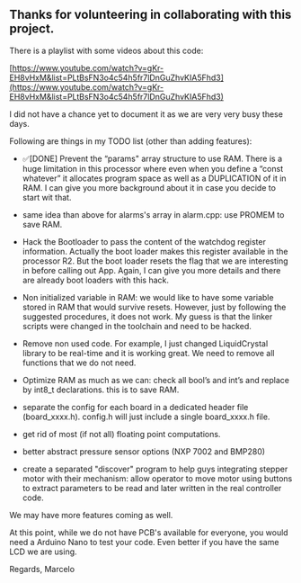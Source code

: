 ## Thanks for volunteering in collaborating with this project.

There is a playlist with some videos about this code:

[https://www.youtube.com/watch?v=gKr-EH8vHxM&list=PLtBsFN3o4c54h5fr7lDnGuZhvKIA5Fhd3](https://www.youtube.com/watch?v=gKr-EH8vHxM&list=PLtBsFN3o4c54h5fr7lDnGuZhvKIA5Fhd3)

I did not have a chance yet to document it as we are very very busy these days.

Following are things in my TODO list (other than adding features):

*  :white_check_mark:[DONE] Prevent the “params" array structure to use RAM. There is a huge limitation in this processor where even when you define a “const whatever” it allocates program space as well as a  DUPLICATION of it in RAM. I can give you more background about it  in case you decide to start wit that.

* same idea than above for alarms's array in alarm.cpp: use PROMEM to save RAM.

* Hack the Bootloader to pass the content of the watchdog register information. Actually the boot loader makes this register available in the processor R2. But the boot loader resets the flag that we are interesting in before calling out App. Again, I can give you more details and there are already boot loaders with this hack.

* Non initialized variable in RAM: we would like to have some variable stored in RAM that would survive resets. However, just by following the suggested procedures,  it does not work. My guess is that the linker scripts were changed in the toolchain and need to be hacked.

* Remove non used code. For example, I just changed LiquidCrystal library to be real-time and it is working great. We need to remove all functions that we do not need.

* Optimize RAM as much as we can: check all bool’s and int’s and replace by int8_t declarations. this is to save RAM.

* separate the config for each board in a dedicated header file (board_xxxx.h). config.h will just include a single board_xxxx.h file.

* get rid of most (if not all) floating point computations.

* better abstract pressure sensor options (NXP 7002 and BMP280)

* create a separated "discover" program to help guys integrating stepper motor with their mechanism: allow operator to move motor using buttons to extract parameters to be read and later written in the real controller code.

We may have more features coming as well.

At this point, while we do not have PCB's available for everyone, you would need a Arduino Nano to test your code. Even better if you have the same LCD we are using.

Regards,
Marcelo

